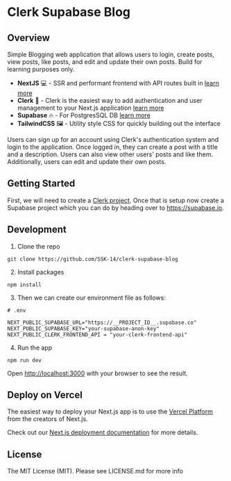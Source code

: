 # **Clerk Supabase Blog**

## Overview

Simple Blogging web application that allows users to login, create posts, view posts, like posts, and edit and update their own posts.
Build for learning purposes only.

- **NextJS** 💻 - SSR and performant frontend with API routes built in [learn more](https://nextjs.org/)
- **Clerk** 🔑 - Clerk is the easiest way to add authentication and user management to your Next.js application [learn more](https://clerk.com/docs)
- **Supabase** 🔥 - For PostgresSQL DB [learn more](https://supabase.io/)
- **TailwindCSS** 🖼 - Utility style CSS for quickly building out the interface

Users can sign up for an account using Clerk's authentication system and login to the application. Once logged in, they can create a post with a title and a description. Users can also view other users' posts and like them. Additionally, users can edit and update their own posts.

## Getting Started

First, we will need to create a [Clerk project](https://dashboard.clerk.com/). Once that is setup now create a Supabase project which you can do by heading over to https://supabase.io.

## Development

1. Clone the repo

```
git clone https://github.com/SSK-14/clerk-supabase-blog
```

2. Install packages

```
npm install
```

3. Then we can create our environment file as follows:

```
# .env

NEXT_PUBLIC_SUPABASE_URL="https://__PROJECT_ID__.supabase.co"
NEXT_PUBLIC_SUPABASE_KEY="your-supabase-anon-key"
NEXT_PUBLIC_CLERK_FRONTEND_API = "your-clerk-frontend-api"
```

4. Run the app

```
npm run dev
```

Open [http://localhost:3000](http://localhost:3000) with your browser to see the result.

## Deploy on Vercel

The easiest way to deploy your Next.js app is to use the [Vercel Platform](https://vercel.com/) from the creators of Next.js.

Check out our [Next.js deployment documentation](https://nextjs.org/docs/deployment) for more details.

## License

The MIT License (MIT). Please see LICENSE.md for more info
